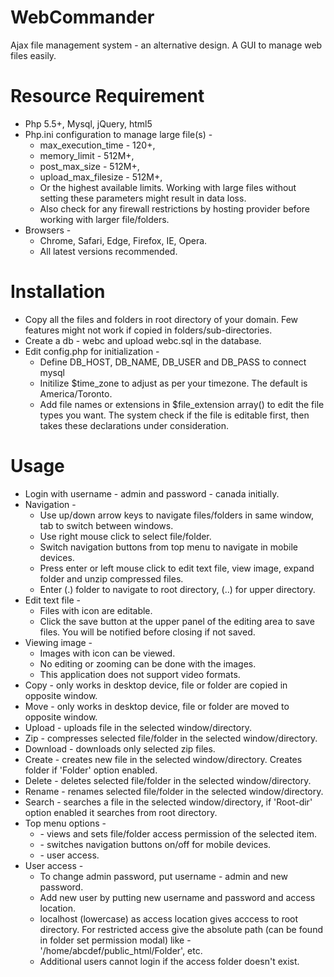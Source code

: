 # WebCommander
<p>Ajax file management system - an alternative design. A GUI to manage web files easily.</p>

# Resource Requirement
<ul class="ui list">
  <li>Php 5.5+, Mysql, jQuery, html5</li>
  <li>Php.ini configuration to manage large file(s) -
    <ul>
      <li>max_execution_time - 120+,</li>
      <li>memory_limit - 512M+,</li>
      <li>post_max_size - 512M+,</li>
      <li>upload_max_filesize - 512M+,</li>
      <li>Or the highest available limits. Working with large files without setting these parameters might result in data loss.</li>
      <li>Also check for any firewall restrictions by hosting provider before working with larger file/folders.</li>
    </ul>
  </li>
  <li>Browsers - 
    <ul>
      <li>Chrome, Safari, Edge, Firefox, IE, Opera.</li>
      <li>All latest versions recommended.</li>
    </ul>
  </li>
</ul>

# Installation
<ul class="ui list">
  <li>Copy all the files and folders in root directory of your domain. Few features might not work if copied in folders/sub-directories.</li>
  <li>Create a db - webc and upload webc.sql in the database.</li>
  <li>Edit config.php for initialization -
   <ul>
    <li>Define DB_HOST, DB_NAME, DB_USER and DB_PASS to connect mysql</li>
    <li>Initilize $time_zone to adjust as per your timezone. The default is America/Toronto.</li>
    <li>Add file names or extensions in $file_extension array() to edit the file types you want. The system check if the file is editable first, then takes these declarations under consideration.</li>
  </ul>
  </li>
</ul>

# Usage

<ul class="ui list">
                <li>Login with username - admin and password - canada initially.</li>
                <li>Navigation -
                    <ul>
                        <li>Use up/down arrow keys to navigate files/folders in same window, tab to switch between windows.</li>
                        <li>Use right mouse click to select file/folder.</li>
                        <li>Switch navigation buttons from top menu to navigate in mobile devices.</li>
                        <li>Press enter or left mouse click to edit text file, view image, expand folder and unzip compressed files.</li>
                        <li>Enter (.) folder to navigate to root directory, (..) for upper directory.</li>
                    </ul>
                </li>
                <li>Edit text file -
                    <ul>
                        <li>Files with <i class="code icon"></i> icon are editable.</li>
                        <li>Click the save button at the upper panel of the editing area to save files. You will be notified before closing if not saved.</li>
                    </ul>
                </li>
                <li>Viewing image -
                    <ul>
                        <li>Images with <i class="file image outline icon"></i> icon can be viewed.</li>
                        <li>No editing or zooming can be done with the images.</li>
                        <li>This application does not support video formats.</li>
                    </ul>
                </li>
                <li>Copy - only works in desktop device, file or folder are copied in opposite window.</li>
                <li>Move - only works in desktop device, file or folder are moved to opposite window.</li>
                <li>Upload - uploads file in the selected window/directory.</li>
                <li>Zip - compresses selected file/folder in the selected window/directory.</li>
                <li>Download - downloads only selected zip files.</li>
                <li>Create - creates new file in the selected window/directory. Creates folder if 'Folder' option enabled.</li>
                <li>Delete - deletes selected file/folder in the selected window/directory.</li>
                <li>Rename - renames selected file/folder in the selected window/directory.</li>
                <li>Search - searches a file in the selected window/directory, if 'Root-dir' option enabled it searches from root directory.</li>
                <li>Top menu options -
                    <ul>
                        <li><i class="question circle icon"></i> - views and sets file/folder access permission of the selected item.</li>
                        <li><i class="mobile icon"></i> - switches navigation buttons on/off for mobile devices.</li>
                        <li><i class="smile icon"></i> - user access.</li>
                    </ul>
                </li>
                <li>User access -
                    <ul>
                        <li>To change admin password, put username - admin and new password.</li>
                        <li>Add new user by putting new username and password and access location.</li>
                        <li>localhost (lowercase) as access location gives acccess to root directory. For restricted access give the absolute path (can be found in folder set permission modal) like - '/home/abcdef/public_html/Folder', etc.</li>
                        <li>Additional users cannot login if the access folder doesn't exist.</li>
                    </ul>
                </li>
            </ul>
